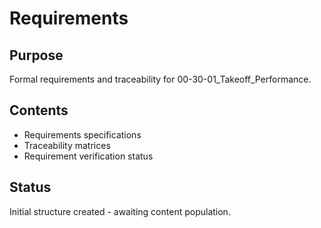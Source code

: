 # Requirements

## Purpose
Formal requirements and traceability for 00-30-01_Takeoff_Performance.

## Contents
- Requirements specifications
- Traceability matrices
- Requirement verification status

## Status
Initial structure created - awaiting content population.

